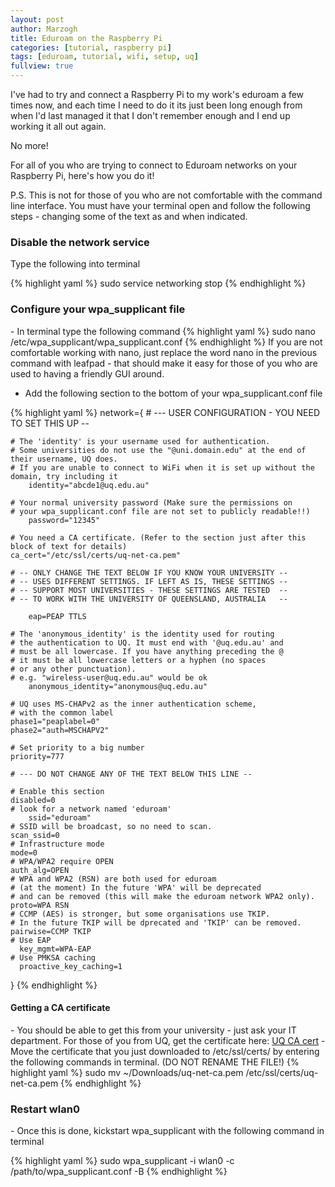 ```yaml
---
layout: post
author: Marzogh
title: Eduroam on the Raspberry Pi
categories: [tutorial, raspberry pi]
tags: [eduroam, tutorial, wifi, setup, uq]
fullview: true
---
```


I've had to try and connect a Raspberry Pi to my work's eduroam a few times now, and each time I need to do it its just been long enough from when I'd last managed it that I don't remember enough and I end up working it all out again.

No more!

For all of you who are trying to connect to Eduroam networks on your Raspberry Pi, here's how you do it!

P.S. This is not for those of you who are not comfortable with the command line interface. You must have your terminal open and follow the following steps - changing some of the text as and when indicated.

<h3> Disable the network service </h3>
Type the following into terminal

{% highlight yaml %}
sudo service networking stop
{% endhighlight %}

<h3> Configure your wpa_supplicant file </h3>
 - In terminal type the following command
{% highlight yaml %}
sudo nano /etc/wpa_supplicant/wpa_supplicant.conf
{% endhighlight %}
If you are not comfortable working with nano, just replace the word nano in the previous command with leafpad - that should make it easy for those of you who are used to having a friendly GUI around.

 - Add the following section to the bottom of your wpa_supplicant.conf file

{% highlight yaml %}
network={
	# --- USER CONFIGURATION - YOU NEED TO SET THIS UP --

	# The 'identity' is your username used for authentication.
	# Some universities do not use the "@uni.domain.edu" at the end of their username, UQ does.
	# If you are unable to connect to WiFi when it is set up without the domain, try including it
        identity="abcde1@uq.edu.au"

	# Your normal university password (Make sure the permissions on
	# your wpa_supplicant.conf file are not set to publicly readable!!)
        password="12345"

	# You need a CA certificate. (Refer to the section just after this block of text for details)
    ca_cert="/etc/ssl/certs/uq-net-ca.pem"

	# -- ONLY CHANGE THE TEXT BELOW IF YOU KNOW YOUR UNIVERSITY --
	# -- USES DIFFERENT SETTINGS. IF LEFT AS IS, THESE SETTINGS --
	# -- SUPPORT MOST UNIVERSITIES - THESE SETTINGS ARE TESTED  --
	# -- TO WORK WITH THE UNIVERSITY OF QUEENSLAND, AUSTRALIA   --
	
        eap=PEAP TTLS

	# The 'anonymous_identity' is the identity used for routing
	# the authentication to UQ. It must end with '@uq.edu.au' and 
	# must be all lowercase. If you have anything preceding the @
	# it must be all lowercase letters or a hyphen (no spaces
	# or any other punctuation).
	# e.g. "wireless-user@uq.edu.au" would be ok
        anonymous_identity="anonymous@uq.edu.au"

	# UQ uses MS-CHAPv2 as the inner authentication scheme,
	# with the common label
	phase1="peaplabel=0"
	phase2="auth=MSCHAPV2"

	# Set priority to a big number
	priority=777

	# --- DO NOT CHANGE ANY OF THE TEXT BELOW THIS LINE --

	# Enable this section
	disabled=0
	# look for a network named 'eduroam'
        ssid="eduroam"
	# SSID will be broadcast, so no need to scan.
	scan_ssid=0
	# Infrastructure mode
	mode=0
	# WPA/WPA2 require OPEN
	auth_alg=OPEN
	# WPA and WPA2 (RSN) are both used for eduroam 
	# (at the moment) In the future 'WPA' will be deprecated
	# and can be removed (this will make the eduroam network WPA2 only).	
	proto=WPA RSN
	# CCMP (AES) is stronger, but some organisations use TKIP.
	# In the future TKIP will be dprecated and 'TKIP' can be removed.
	pairwise=CCMP TKIP
	# Use EAP
      key_mgmt=WPA-EAP
	# Use PMKSA caching
      proactive_key_caching=1
}
{% endhighlight %}

<h4> Getting a CA certificate </h4>
 - You should be able to get this from your university - just ask your IT department. For those of you from UQ, get the certificate here: <a class="btn btn-default" href="https://db.tt/gOeycxoK">UQ CA cert</a>
 - Move the certificate that you just downloaded to /etc/ssl/certs/ by entering the following commands in terminal. (DO NOT RENAME THE FILE!)
  {% highlight yaml %}
  sudo mv ~/Downloads/uq-net-ca.pem /etc/ssl/certs/uq-net-ca.pem
  {% endhighlight %}

<h3> Restart wlan0 </h3>
- Once this is done, kickstart wpa_supplicant with the following command in terminal

{% highlight yaml %}
sudo wpa_supplicant -i wlan0 -c /path/to/wpa_supplicant.conf -B
{% endhighlight %}
